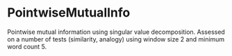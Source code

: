 # PointwiseMutualInfo
Pointwise mutual information using singular value decomposition. Assessed on a number of tests (similarity, analogy) using window size 2 and minimum word count 5.
